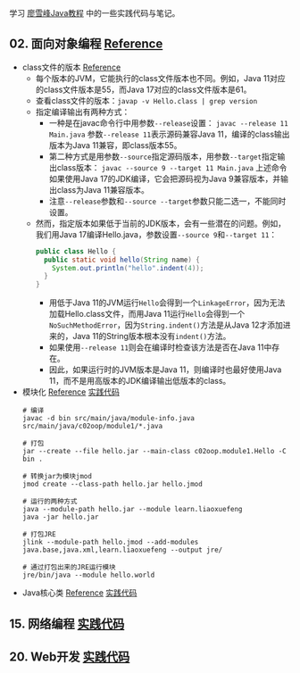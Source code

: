 学习 [廖雪峰Java教程](https://www.liaoxuefeng.com/wiki/1252599548343744) 中的一些实践代码与笔记。

## 02. 面向对象编程 [Reference](https://www.liaoxuefeng.com/wiki/1252599548343744/1255943520012800)

* class文件的版本 [Reference](https://www.liaoxuefeng.com/wiki/1252599548343744/1476084948271136)
  * 每个版本的JVM，它能执行的class文件版本也不同。例如，Java 11对应的class文件版本是55，而Java 17对应的class文件版本是61。
  * 查看class文件的版本：`javap -v Hello.class | grep version`
  * 指定编译输出有两种方式：
    * 一种是在javac命令行中用参数`--release`设置： `javac --release 11 Main.java`
    参数`--release 11`表示源码兼容Java 11，编译的class输出版本为Java 11兼容，即class版本55。
    * 第二种方式是用参数`--source`指定源码版本，用参数`--target`指定输出class版本：
    `javac --source 9 --target 11 Main.java`
      上述命令如果使用Java 17的JDK编译，它会把源码视为Java 9兼容版本，并输出class为Java 11兼容版本。
    * 注意`--release`参数和`--source --target`参数只能二选一，不能同时设置。
  * 然而，指定版本如果低于当前的JDK版本，会有一些潜在的问题。例如，我们用Java 17编译Hello.java，参数设置`--source 9`和`--target 11`：
    ```java
    public class Hello {
      public static void hello(String name) {
        System.out.println("hello".indent(4));
      }
    }
    ```
    * 用低于Java 11的JVM运行`Hello`会得到一个`LinkageError`，因为无法加载Hello.class文件，而用Java 11运行`Hello`会得到一个`NoSuchMethodError`，因为`String.indent()`方法是从Java 12才添加进来的，Java 11的String版本根本没有`indent()`方法。 
    * 如果使用`--release 11`则会在编译时检查该方法是否在Java 11中存在。
    * 因此，如果运行时的JVM版本是Java 11，则编译时也最好使用Java 11，而不是用高版本的JDK编译输出低版本的class。
* 模块化 [Reference](https://www.liaoxuefeng.com/wiki/1252599548343744/1281795926523938) [实践代码](src/main/java/module-info.java)
    ```shell
    # 编译
    javac -d bin src/main/java/module-info.java src/main/java/c02oop/module1/*.java

    # 打包
    jar --create --file hello.jar --main-class c02oop.module1.Hello -C bin .

    # 转换jar为模块jmod
    jmod create --class-path hello.jar hello.jmod

    # 运行的两种方式
    java --module-path hello.jar --module learn.liaoxuefeng
    java -jar hello.jar

    # 打包JRE
    jlink --module-path hello.jmod --add-modules java.base,java.xml,learn.liaoxuefeng --output jre/

    # 通过打包出来的JRE运行模块
    jre/bin/java --module hello.world
    ```
* Java核心类 [Reference](https://www.liaoxuefeng.com/wiki/1252599548343744/1260576204194144) [实践代码](src/main/java/c02oop/javabase)

## 15. 网络编程 [实践代码](src/main/java/com/hiwangzi/c15_network)
## 20. Web开发 [实践代码](src/main/java/com/hiwangzi/c20_web)

